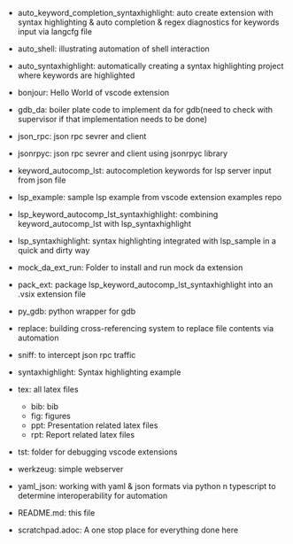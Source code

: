 * auto_keyword_completion_syntaxhighlight: auto create extension with syntax highlighting & auto completion & regex diagnostics for keywords input via langcfg file

* auto_shell: illustrating automation of shell interaction

* auto_syntaxhighlight: automatically creating a syntax highlighting project where keywords are highlighted

* bonjour: Hello World of vscode extension

* gdb_da: boiler plate code to implement da for gdb(need to check with supervisor if that implementation needs to be done)

* json_rpc: json rpc sevrer and client 

* jsonrpyc: json rpc sevrer and client using jsonrpyc library

* keyword_autocomp_lst: autocompletion keywords for lsp server input from json file

* lsp_example: sample lsp example from vscode extension examples repo

* lsp_keyword_autocomp_lst_syntaxhighlight: combining keyword_autocomp_lst with lsp_syntaxhighlight

* lsp_syntaxhighlight: syntax highlighting integrated with lsp_sample in a quick and dirty way

* mock_da_ext_run: Folder to install and run mock da extension

* pack_ext: package lsp_keyword_autocomp_lst_syntaxhighlight into an .vsix extension file

* py_gdb: python wrapper for gdb

* replace: building cross-referencing system to replace file contents via automation

* sniff: to intercept json rpc traffic

* syntaxhighlight: Syntax highlighting example

* tex: all latex files
	* bib: bib
	* fig: figures
	* ppt: Presentation related latex files
	* rpt: Report related latex files

* tst: folder for debugging vscode extensions

* werkzeug: simple webserver

* yaml_json: working with yaml & json formats via python n typescript to determine interoperability for automation 

* README.md: this file

* scratchpad.adoc: A one stop place for everything done here
